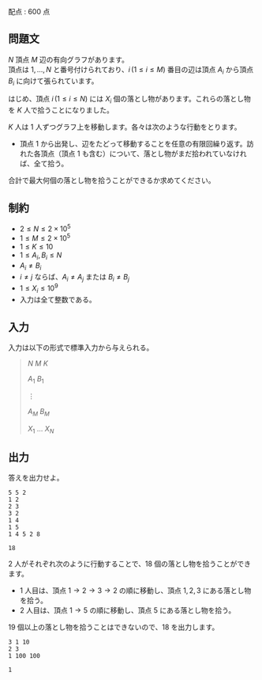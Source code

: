 配点 : $600$ 点

## 問題文

$N$ 頂点 $M$ 辺の有向グラフがあります。<br>
頂点は $1, \dots, N$ と番号付けられており、$i \, (1 \leq i \leq M)$ 番目の辺は頂点 $A_i$ から頂点 $B_i$ に向けて張られています。

はじめ、頂点 $i \, ( 1 \leq i \leq N)$ には $X_i$ 個の落とし物があります。これらの落とし物を $K$ 人で拾うことになりました。

$K$ 人は $1$ 人ずつグラフ上を移動します。各々は次のような行動をとります。

- 頂点 $1$ から出発し、辺をたどって移動することを任意の有限回繰り返す。訪れた各頂点（頂点 $1$ も含む）について、落とし物がまだ拾われていなければ、全て拾う。

合計で最大何個の落とし物を拾うことができるか求めてください。

## 制約

- $2 \leq N \leq 2 \times 10^5$
- $1 \leq M \leq 2 \times 10^5$
- $1 \leq K \leq 10$
- $1 \leq A_i, B_i \leq N$
- $A_i \neq B_i$
- $i \neq j$ ならば、$A_i \neq A_j$ または $B_i \neq B_j$
- $1 \leq X_i \leq 10^9$
- 入力は全て整数である。

## 入力

入力は以下の形式で標準入力から与えられる。

> $N$ $M$ $K$
> 
> $A_1$ $B_1$
> 
> $\vdots$
> 
> $A_M$ $B_M$
> 
> $X_1$ $\ldots$ $X_N$

## 出力

答えを出力せよ。

```input1
5 5 2
1 2
2 3
3 2
1 4
1 5
1 4 5 2 8
```

```output1
18
```

$2$ 人がそれぞれ次のように行動することで、$18$ 個の落とし物を拾うことができます。

- $1$ 人目は、頂点 $1 \rightarrow 2 \rightarrow 3 \rightarrow 2$ の順に移動し、頂点 $1, 2, 3$ にある落とし物を拾う。
- $2$ 人目は、頂点 $1 \rightarrow 5$ の順に移動し、頂点 $5$ にある落とし物を拾う。

$19$ 個以上の落とし物を拾うことはできないので、$18$ を出力します。

```input2
3 1 10
2 3
1 100 100
```

```output2
1
```